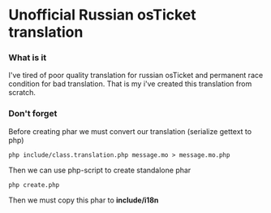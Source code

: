 # Unofficial Russian osTicket translation

### What is it

I've tired of poor quality translation for russian osTicket and permanent race condition
for bad translation. That is my i've created this translation from scratch.

### Don't forget

Before creating phar we must convert our translation (serialize gettext to php)
```
php include/class.translation.php message.mo > message.mo.php
```

Then we can use php-script to create standalone phar
```
php create.php
```

Then we must copy this phar to **include/i18n**
